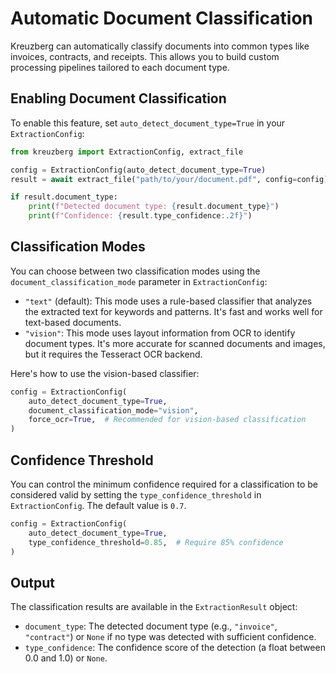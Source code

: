# Automatic Document Classification

Kreuzberg can automatically classify documents into common types like invoices, contracts, and receipts. This allows you to build custom processing pipelines tailored to each document type.

## Enabling Document Classification

To enable this feature, set `auto_detect_document_type=True` in your `ExtractionConfig`:

```python
from kreuzberg import ExtractionConfig, extract_file

config = ExtractionConfig(auto_detect_document_type=True)
result = await extract_file("path/to/your/document.pdf", config=config)

if result.document_type:
    print(f"Detected document type: {result.document_type}")
    print(f"Confidence: {result.type_confidence:.2f}")
```

## Classification Modes

You can choose between two classification modes using the `document_classification_mode` parameter in `ExtractionConfig`:

- `"text"` (default): This mode uses a rule-based classifier that analyzes the extracted text for keywords and patterns. It's fast and works well for text-based documents.
- `"vision"`: This mode uses layout information from OCR to identify document types. It's more accurate for scanned documents and images, but it requires the Tesseract OCR backend.

Here's how to use the vision-based classifier:

```python
config = ExtractionConfig(
    auto_detect_document_type=True,
    document_classification_mode="vision",
    force_ocr=True,  # Recommended for vision-based classification
)
```

## Confidence Threshold

You can control the minimum confidence required for a classification to be considered valid by setting the `type_confidence_threshold` in `ExtractionConfig`. The default value is `0.7`.

```python
config = ExtractionConfig(
    auto_detect_document_type=True,
    type_confidence_threshold=0.85,  # Require 85% confidence
)
```

## Output

The classification results are available in the `ExtractionResult` object:

- `document_type`: The detected document type (e.g., `"invoice"`, `"contract"`) or `None` if no type was detected with sufficient confidence.
- `type_confidence`: The confidence score of the detection (a float between 0.0 and 1.0) or `None`.

